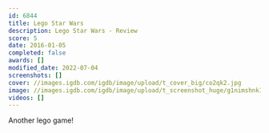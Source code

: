 ```yaml
---
id: 6844
title: Lego Star Wars
description: Lego Star Wars - Review
score: 5
date: 2016-01-05
completed: false
awards: []
modified_date: 2022-07-04
screenshots: []
cover: //images.igdb.com/igdb/image/upload/t_cover_big/co2qk2.jpg
image: //images.igdb.com/igdb/image/upload/t_screenshot_huge/g1nimshnk1bqblaj60dt.jpg
videos: []
---
```

Another lego game!